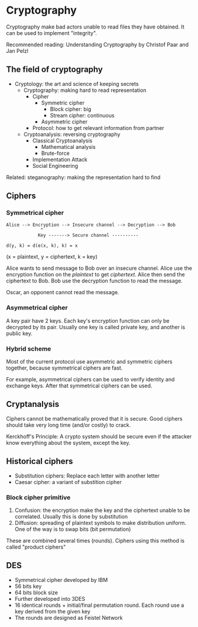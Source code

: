 # Cryptography

Cryptography make bad actors unable to read files they have obtained. It can be used to implement "integrity".

Recommended reading: Understanding Cryptography by Christof Paar and Jan Pelzl

## The field of cryptography

- Cryptology: the art and science of keeping secrets
  - Cryptography: making hard to read representation
    - Cipher
	  - Symmetric cipher
	    - Block cipher: big
		- Stream cipher: continuous
	  - Asymmetric cipher
	- Protocol: how to get relevant information from partner
  - Cryptoanalysis: reversing cryptography
    - Classical Cryptoanalysis
	  - Mathematical analysis
	  - Brute-force
	- Implementation Attack
	- Social Engineering

Related: steganography: making the representation hard to find

## Ciphers
### Symmetrical cipher

    Alice --> Encryption --> Insecure channel --> Decryption --> Bob
	             ^                                   ^
			    Key -------> Secure channel ----------

    d(y, k) = d(e(x, k), k) = x

(x = plaintext, y = ciphertext, k = key)

Alice wants to send message to Bob over an insecure channel. Alice use the encryption function on the *plaintext* to get *ciphertext*. Alice then send the ciphertext to Bob. Bob use the decryption function to read the message.

Oscar, an opponent cannot read the message.

### Asymmetrical cipher

A key pair have 2 keys. Each key's encryption function can only be decrypted by its pair. Usually one key is called private key, and another is public key.

### Hybrid scheme

Most of the current protocol use asymmetric and symmetric ciphers together, because symmetrical ciphers are fast.

For example, asymmetrical ciphers can be used to verify identity and exchange keys. After that symmetrical ciphers can be used.

## Cryptanalysis

Ciphers cannot be mathematically proved that it is secure. Good ciphers should take very long time (and/or costly) to crack.

Kerckhoff's Principle: A crypto system should be secure even if the attacker know everything about the system, except the key.

## Historical ciphers
- Substitution ciphers: Replace each letter with another letter
- Caesar cipher: a variant of substition cipher

### Block cipher primitive

1. Confusion: the encryption make the key and the ciphertext unable to be correlated. Usually this is done by substitution
2. Diffusion: spreading of plaintext symbols to make distribution uniform. One of the way is to swap bits (bit permutation)

These are combined several times (rounds). Ciphers using this method is called "product ciphers"

## DES

- Symmetrical cipher developed by IBM
- 56 bits key
- 64 bits block size
- Further developed into 3DES
- 16 identical rounds + initial/final permutation round. Each round use a key derived from the given key
- The rounds are designed as Feistel Network
